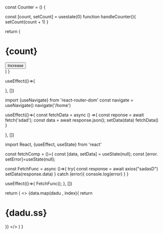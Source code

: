

const Counter = () {

const [count, setCount] = usestate(0)
function handleCounter(){
  setCount(count + 1)
}

  return (
    <div>
    <h1>{count}</h1>
    <button onclick={handleCounter}>Increase</button>
    </div>
  )
}


useEffect(()=>{

}, [])

import {useNavigate} from 'react-router-dom'
const navigate = useNavigate()
navigate('/home')




useEffect(()=>{
const fetchData = async () =>{
    const reponse = await fetch('sdad');
    const data = await response.json();
    setData(data)
  fetchData()
}

}, [])












import React, {useEffect, useState} from 'react'

const fetchComp = ()={
const [data, setData] = useState(null);
const [error. setError]=useState(null);

const FetchFunc = async ()=>{
try{
   const response = await axios("sadasD")
   setData(response.data)
}
catch (error){
  console.log(error)
}
}

useEffect(()=>{
FetchFunc();
}, [])

  return (
    <>
    {data.map(dadu , index){
      return <h1>{dadu.ss}</h1>
    }}
    </>
  )
}



